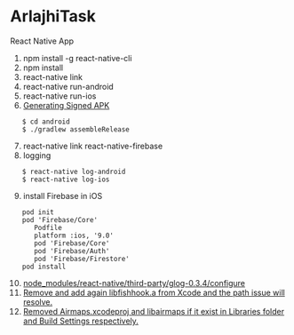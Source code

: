 # ArlajhiTask

React Native App

1. npm install -g react-native-cli
2. npm install
3. react-native link
4. react-native run-android
5. react-native run-ios
6. [Generating Signed APK](https://facebook.github.io/react-native/docs/signed-apk-android)

```
   $ cd android
   $ ./gradlew assembleRelease
```

7. react-native link react-native-firebase
8. logging

```
   $ react-native log-android
   $ react-native log-ios
```

9. install Firebase in iOS

```
   pod init
   pod 'Firebase/Core'
      Podfile
      platform :ios, '9.0'
      pod 'Firebase/Core'
      pod 'Firebase/Auth'
      pod 'Firebase/Firestore'
   pod install
```

10. [node_modules/react-native/third-party/glog-0.3.4/configure](https://github.com/facebook/react-native/issues/14382)
11. [Remove and add again libfishhook.a from Xcode and the path issue will resolve.](https://github.com/facebook/react-native/issues/19569)
12. [Removed Airmaps.xcodeproj and libairmaps if it exist in Libraries folder and Build Settings respectively.](https://github.com/react-community/react-native-maps/issues/718)
